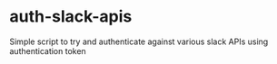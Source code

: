 # auth-slack-apis
Simple script to try and authenticate against various slack APIs using authentication token
